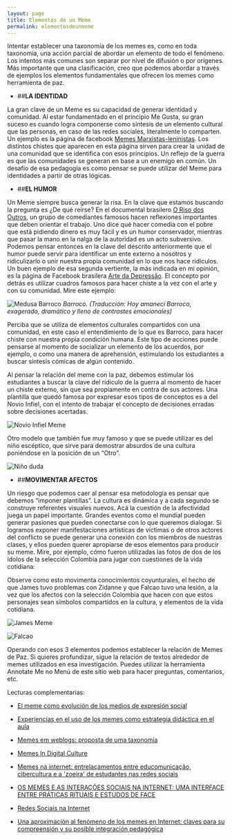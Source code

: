 ```yaml
---
layout: page
title: Elementos de un Meme
permalink: elementosdeunmeme
---
```

Intentar establecer una taxonomía de los memes es, como en toda taxonomía, una acción parcial de abordar un elemento de todo el fenómeno. Los intentos más comunes son separar por nível de difusión o por orígenes. Más importante que una clasificación, creo que podemos abordar a través de ejemplos los elementos fundamentales que ofrecen los memes como herramienta de paz.

- ##**LA IDENTIDAD**

La gran clave de un Meme es su capacidad de generar identidad y comunidad. Al estar fundamentado en el principio Me Gusta, su gran suceso es cuando logra componerse como síntesis de un elemento cultural que las personas, en caso de las redes sociales, literalmente lo comparten. Un ejemplo es la página de facebook [Memes Marxistas-leninistas](https://www.facebook.com/memesmarxistasleninistas/?ref=br_rs). Los distintos chistes que aparecen en esta página sirven para crear la unidad de una comunidad que se identifica con esos principios. Un reflejo de la guerra es que las comunidades se generan en base a un enemigo en común. Un desafío de esa pedagogía es como pensar se puede utilizar del Meme para identidades a partir de otras lógicas.

- ##**EL HUMOR**

Un Meme siempre busca generar la risa. En la clave que estamos buscando la pregunta es ¿De qué reírse?  En el documental brasilero [O Riso dos Outros](https://www.youtube.com/watch?v=zqlRD3E72sI), un grupo de comediantes famosos hacen reflexiones importantes que deben orientar el trabajo. Uno dice qué hacer comedia con el pobre que está pidiendo dinero es muy fácil y es un humor conservador, mientras que pasar la mano en la nalga de la autoridad es un acto subversivo.  Podemos pensar entonces en la clave del descrito anteriormente que el humor puede servir para identificar un ente externo a nosotros y ridiculizarlo o unir nuestra propia comunidad en lo que nos hace ridículos.  Un buen ejemplo de esa segunda vertiente, la más indicada en mi opinión, es la página de Facebook brasilera [Arte da Depressão](https://www.facebook.com/artedadepre/).  El concepto por detrás es utilizar cuadros famosos para hacer chiste a la vez con el arte y con su comunidad. Mire este ejemplo:

![Medusa Barroco](/insurgencia2punto0/assets/images/medusa.jpg)
*Barroco. (Traducción: Hoy amanecí Barroco, exagerado, dramático y lleno de contrastes emocionales)*

Perciba que se utiliza de elementos culturales compartidos con una comunidad, en este caso el entendimiento de lo que es Barroco, para hacer chiste con nuestra propia condición humana. Este tipo de acciones puede pensarse al momento de socializar un elemento de los acuerdos, por ejemplo, o como una manera de aprehensión, estimulando los estudiantes a buscar síntesis cómicas de algún contenido.

Al pensar la relación del meme con la paz, debemos estimular los estudiantes a buscar la clave del rídiculo de la guerra al momento de hacer un chiste externo, sin que sea propiamente en contra de sus actores. Una plantilla que quedó famosa por expresar esos tipos de conceptos es a del Novio Infiel, con el intento de trabajar el concepto de decisiones erradas sobre decisiones acertadas.

![Novio Infiel Meme](/insurgencia2punto0/assets/images/novio.jpg)

Otro modelo que también fue muy famoso y que se puede utilizar es del niño escéptico, que sirve para demostrar absurdos de una cultura poniéndose en la posición de un “Otro”.

![Niño duda](/insurgencia2punto0/assets/images/nino.jpg)

- ##**MOVIMENTAR AFECTOS**

Un riesgo que podemos caer al pensar esa metodología es pensar que debemos “imponer plantillas”. La cultura es dinámica y a cada segundo se construye referentes visuales nuevos. Acá la cuestión de la afectividad juega un papel importante. Grandes eventos como el mundial pueden generar pasiones que pueden conectarse con lo que queremos dialogar. Si logramos exponer manifestaciones artísticas de víctimas o de otros actores del conflicto se puede generar una conexión con los miembros de nuestras clases, y ellos pueden querer apropiarse de esos elementos para producir su meme. Mire, por ejemplo, cómo fueron utilizadas las fotos de dos de los ídolos de la selección Colombia para jugar con cuestiones de la vida cotidiana:

Observe como esto movimenta conocimientos coyunturales, el hecho de que James tuvo problemas con Zidanne y que Falcao tuvo una lesión, a la vez que los afectos con la selección Colombia que hacen con que estos personajes sean símbolos compartidos en la cultura, y elementos de la vida cotidiana.

![James Meme](/insurgencia2punto0/assets/images/james.jpg)

![Falcao](/insurgencia2punto0/assets/images/falcao.jpg)

Operando con esos 3 elementos podemos establecer la relación de Memes de Paz.  Si quieres profundizar, sigue la relación de textos alrededor de memes utilizados en esa investigación. Puedes utilizar la herramienta Annotate Me no Menú de este sítio web para hacer preguntas, comentarios, etc.


Lecturas complementarias:

- [El meme como evolución de los medios de expresión social](http://repositorio.uchile.cl/bitstream/handle/2250/129749/El%20meme%20como%20evoluci%C3%B3n%20de%20los%20medios%20de%20expresi%C3%B3n%20social.pdf?sequence=1&isAllowed=y)

- [Experiencias en el uso de los memes como estrategia didáctica en el aula](http://www.oei.es/historico/congreso2014/memoriactei/1513.pdf)

- [Memes em weblogs: proposta de uma taxonomia](http://revistaseletronicas.pucrs.br/ojs/index.php/revistafamecos/article/view/3411)

- [Memes In Digital Culture](http://download1.libgen.io/ads.php?md5=3D310F6D56351ED44D818AD38B954E0E)

- [Memes na internet: entrelaçamentos entre educomunicação, cibercultura e a 'zoeira' de estudantes nas redes sociais](http://www.teses.usp.br/teses/disponiveis/27/27154/tde-01112017-102256/publico/DOUGLASDEOLIVEIRACALIXTO.pdf)

- [OS MEMES E AS INTERAÇÕES SOCIAIS NA INTERNET:
 UMA INTERFACE ENTRE PRÁTICAS RITUAIS
 E ESTUDOS DE FACE](http://www.ufjf.br/ppglinguistica/files/2009/12/BARRETO-Kr%C3%ADcia-Helena-TESE-2015.pdf)

- [Redes Sociais na Internet](http://www.ichca.ufal.br/graduacao/biblioteconomia/v1/wp-content/uploads/redessociaisnainternetrecuero.pdf)

- [Una aproximación al fenómeno de los memes en Internet: claves para su compreensión y su posible integración pedagógica](http://revistacmc.espm.br/index.php/revistacmc/article/download/677/pdf_51)
